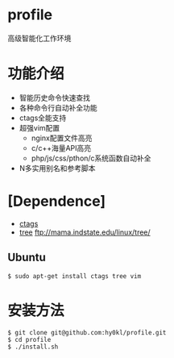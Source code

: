 profile
=======

高级智能化工作环境

# 功能介绍

- 智能历史命令快速查找
- 各种命令行自动补全功能
- ctags全能支持
- 超强vim配置
  - nginx配置文件高亮
  - c/c++海量API高亮
  - php/js/css/pthon/c系统函数自动补全
- N多实用别名和参考脚本

# [Dependence]

* [ctags](http://ctags.sourceforge.net/)
* [tree](ftp://mama.indstate.edu/linux/tree/) ftp://mama.indstate.edu/linux/tree/

## Ubuntu

```
$ sudo apt-get install ctags tree vim
```

# 安装方法

```
$ git clone git@github.com:hy0kl/profile.git
$ cd profile
$ ./install.sh
```
